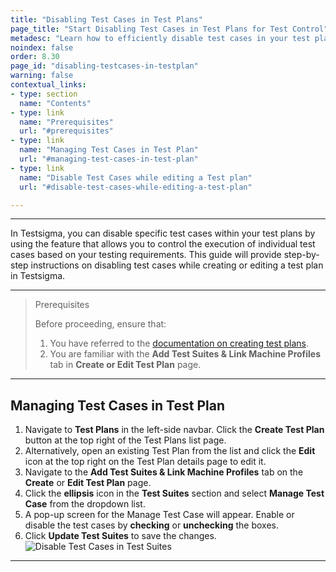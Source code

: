 ```yaml
---
title: "Disabling Test Cases in Test Plans"
page_title: "Start Disabling Test Cases in Test Plans for Test Control"
metadesc: "Learn how to efficiently disable test cases in your test plans, gaining precise control over your testing processes. Follow the steps for test management."
noindex: false
order: 8.30
page_id: "disabling-testcases-in-testplan"
warning: false
contextual_links:
- type: section
  name: "Contents"
- type: link
  name: "Prerequisites"
  url: "#prerequisites" 
- type: link
  name: "Managing Test Cases in Test Plan"
  url: "#managing-test-cases-in-test-plan"
- type: link
  name: "Disable Test Cases while editing a Test plan"
  url: "#disable-test-cases-while-editing-a-test-plan"

---
```


---

In Testsigma, you can disable specific test cases within your test plans by using the feature that allows you to control the execution of individual test cases based on your testing requirements. This guide will provide step-by-step instructions on disabling test cases while creating or editing a test plan in Testsigma.

---

> <p id="prerequisites">Prerequisites</p>
> 
> Before proceeding, ensure that:
> 1. You have referred to the [documentation on creating test plans](https://testsigma.com/docs/test-management/test-plans/overview/). 
> 2. You are familiar with the **Add Test Suites & Link Machine Profiles** tab in **Create or Edit Test Plan** page.

---

## **Managing Test Cases in Test Plan**

1. Navigate to **Test Plans** in the left-side navbar. Click the **Create Test Plan** button at the top right of the Test Plans list page.
2. Alternatively, open an existing Test Plan from the list and click the **Edit** icon at the top right on the Test Plan details page to edit it.
3. Navigate to the **Add Test Suites & Link Machine Profiles** tab on the **Create** or **Edit Test Plan** page.
4. Click the **ellipsis** icon in the **Test Suites** section and select **Manage Test Case** from the dropdown list.
5. A pop-up screen for the Manage Test Case will appear. Enable or disable the test cases by **checking** or **unchecking** the boxes.
6. Click **Update Test Suites** to save the changes. ![Disable Test Cases in Test Suites](https://s3.amazonaws.com/static-docs.testsigma.com/new_images/projects/applications/disable_testcases.gif)

---
